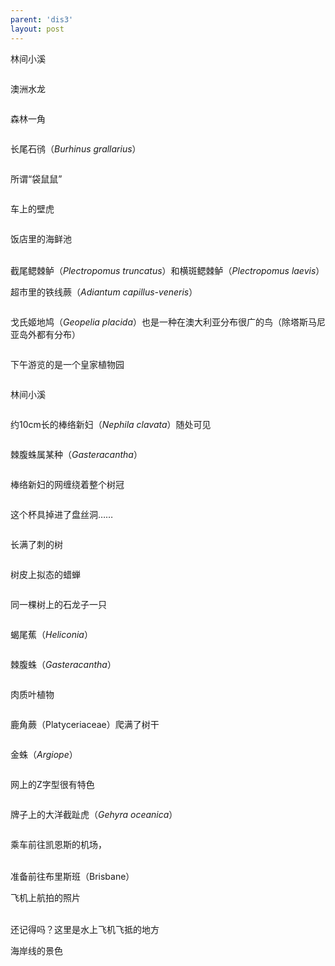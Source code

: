 ```yaml
---
parent: 'dis3'
layout: post
---
```

林间小溪

<img class='disc' data-src='https://lykoseremos.github.io/gmalb-01/dis3/273.jpg'>

澳洲水龙

<img class='disc' data-src='https://lykoseremos.github.io/gmalb-01/dis3/274.jpg'>

森林一角

<img class='disc' data-src='https://lykoseremos.github.io/gmalb-01/dis3/275.jpg'>

长尾石鸻（<i>Burhinus grallarius</i>）

<img class='disc' data-src='https://lykoseremos.github.io/gmalb-01/dis3/276.jpg'>

所谓“袋鼠鼠”

<img class='disc' data-src='https://lykoseremos.github.io/gmalb-01/dis3/277.jpg'>

车上的壁虎

<img class='disc' data-src='https://lykoseremos.github.io/gmalb-01/dis3/278.jpg'>

饭店里的海鲜池

<br>
截尾鳃棘鲈（<i>Plectropomus truncatus</i>）和横斑鳃棘鲈（<i>Plectropomus laevis</i>）

<img class='disc' data-src='https://lykoseremos.github.io/gmalb-01/dis3/279.jpg'>

超市里的铁线蕨（<i>Adiantum capillus-veneris</i>）

<img class='disc' data-src='https://lykoseremos.github.io/gmalb-01/dis3/281.jpg'>

戈氏姬地鸠（<i>Geopelia placida</i>）也是一种在澳大利亚分布很广的鸟（除塔斯马尼亚岛外都有分布）

<img class='disc' data-src='https://lykoseremos.github.io/gmalb-01/dis3/282.jpg'>

下午游览的是一个皇家植物园

<img class='disc' data-src='https://lykoseremos.github.io/gmalb-01/dis3/283.jpg'>

林间小溪

<img class='disc' data-src='https://lykoseremos.github.io/gmalb-01/dis3/284.jpg'>

约10cm长的棒络新妇（<i>Nephila clavata</i>）随处可见

<img class='disc' data-src='https://lykoseremos.github.io/gmalb-01/dis3/285.jpg'>

棘腹蛛属某种（<i>Gasteracantha</i>）

<img class='disc' data-src='https://lykoseremos.github.io/gmalb-01/dis3/286.jpg'>

棒络新妇的网缠绕着整个树冠

<img class='disc' data-src='https://lykoseremos.github.io/gmalb-01/dis3/287.jpg'>

这个杯具掉进了盘丝洞……

<img class='disc' data-src='https://lykoseremos.github.io/gmalb-01/dis3/288.jpg'>

长满了刺的树

<img class='disc' data-src='https://lykoseremos.github.io/gmalb-01/dis3/289.jpg'>

树皮上拟态的蜡蝉

<img class='disc' data-src='https://lykoseremos.github.io/gmalb-01/dis3/290.jpg'>

同一棵树上的石龙子一只

<img class='disc' data-src='https://lykoseremos.github.io/gmalb-01/dis3/291.jpg'>

蝎尾蕉（<i>Heliconia</i>）

<img class='disc' data-src='https://lykoseremos.github.io/gmalb-01/dis3/292.jpg'>

棘腹蛛（<i>Gasteracantha</i>）

<img class='disc' data-src='https://lykoseremos.github.io/gmalb-01/dis3/293.jpg'>

肉质叶植物

<img class='disc' data-src='https://lykoseremos.github.io/gmalb-01/dis3/294.jpg'>

鹿角蕨（Platyceriaceae）爬满了树干

<img class='disc' data-src='https://lykoseremos.github.io/gmalb-01/dis3/295.jpg'>

金蛛（<i>Argiope</i>）

<img class='disc' data-src='https://lykoseremos.github.io/gmalb-01/dis3/296.jpg'>

网上的Z字型很有特色

<img class='disc' data-src='https://lykoseremos.github.io/gmalb-01/dis3/297.jpg'>

牌子上的大洋截趾虎（<i>Gehyra oceanica</i>）

<img class='disc' data-src='https://lykoseremos.github.io/gmalb-01/dis3/298.jpg'>

乘车前往凯恩斯的机场，

<br>
准备前往布里斯班（Brisbane）

<img class='disc' data-src='https://lykoseremos.github.io/gmalb-01/dis3/299.jpg'>

飞机上航拍的照片

<br>
还记得吗？这里是水上飞机飞抵的地方

<img class='disc' data-src='https://lykoseremos.github.io/gmalb-01/dis3/300.jpg'>

海岸线的景色

<img class='disc' data-src='https://lykoseremos.github.io/gmalb-01/dis3/301.jpg'>

<img class='disc' data-src='https://lykoseremos.github.io/gmalb-01/dis3/302.jpg'>

<img class='disc' data-src='https://lykoseremos.github.io/gmalb-01/dis3/303.jpg'>

<img class='disc' data-src='https://lykoseremos.github.io/gmalb-01/dis3/304.jpg'>

<img class='disc' data-src='https://lykoseremos.github.io/gmalb-01/dis3/305.jpg'>
